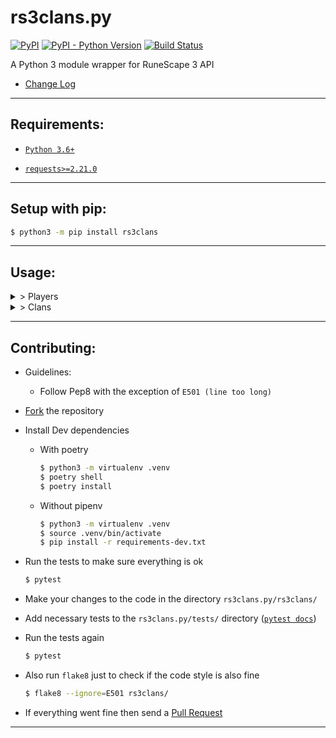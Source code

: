 # rs3clans.py
[![PyPI](https://img.shields.io/pypi/v/rs3clans.svg)](https://pypi.org/project/rs3clans/) [![PyPI - Python Version](https://img.shields.io/pypi/pyversions/rs3clans.svg)](https://pypi.org/project/rs3clans/) [![Build Status](https://travis-ci.org/johnvictorfs/rs3clans.py.svg?branch=master)](https://travis-ci.org/johnvictorfs/rs3clans.py)

A Python 3 module wrapper for RuneScape 3 API

- [Change Log](CHANGELOG.md)

***
## Requirements:

- [`Python 3.6+`](https://www.python.org/)

- [`requests>=2.21.0`](http://docs.python-requests.org/en/master/)

***

## Setup with pip:

```bash
$ python3 -m pip install rs3clans
```

***

## Usage:

<details>
<summary>
> Players
</summary>

- Creating a Player object
    - Always check if a player actually exists before doing anything with it
```python
>>> from rs3clans import players
>>> player = players.Player(name='nriver')
>>> if player.exists:
...     pass
```

- Whether the player exists or not
```python
>>> player.exists
True
```

- Whether his Runemetrics Profile is Private or not
```python
>>> player.private_profile
False
```

- You can also pass the argument runemetrics as `False` if you don't want their runemetrics info to be set
    - This will make you unable to use some attributes from the Player class
```python
>>> player = players.Player(name='nriver', runemetrics=False)
```

- Getting a player's name
    - (if his Runemetrics Profile is private it will return the same name passed when creating object)
```python
>>> player.name
'NRiver'
```

- Getting a player's total Exp (requires Public Runemetrics Profile)
```python
>>> player.exp
1037291112
```

- Getting a player's Total Level (requires Public Runemetrics Profile)
```python
>>> player.total_level
```

- Getting a player's Combat Level (requires Public Runemetrics Profile)
```python
>>> player.combat_level
138
```

- Quests information about a player (requires Public Runemetrics Profile)
```python
>>> player.quests_not_started
32
>>> player.quests_started
5
>>> player.quests_complete
198
```

- Getting information on a specific skill of the player (requires Public Runemetrics Profile)
```python
>>> player.skill('agility').level
99
```

- Skill name is case-insensitive
```python
>>> player.skill('AtTaCk').rank
68311
```

- Can pass skill names as well as id
    - (8 = Woodcutting for example)
```python
>>> player.skill(8).exp
14054178.6
```

- Getting a player's title
```python
>>> player.title
'The Liberator'
```

- Verifying if a player's title is a suffix or not
```python
>>> player.suffix
True
```

- Getting a player's clan
```python
>>> player.clan
'Atlantis'
```
</details>

<details>
<summary>
> Clans
</summary>

- Creating a Clan object
    - Always check if a clan actually exists before doing anything with it
```python
>>> from rs3clans import clans
>>> try:
...     clan = clans.Clan('Atlantis')
... except clans.ClanNotFoundError:
...     print('Clan not found.')
```

- Getting a clan's total Exp
```python
>>> clan.exp
151349638333
```

- Getting information about a specific member in that clan
    - Clan.member attribute (dict) (requires case-sensitive name)
    - Clan.get_member() (method) (does not require case-sensitive name)
    - Returns a ClanMember Object
```python
>>> # Case-sensitive
>>> clan.member['NRiver']
ClanMember(NRiver, Overseer, 1043065027)
>>> clan.member['NRiver'].rank
'Overseer'
```

```python
>>> # Case-insensitive
>>> clan.get_member('nriver')
ClanMember(NRiver, Overseer, 1043065027)
>>> clan.get_member('nRiVeR').rank
'Overseer'
```

- Getting the number of players in a clan
```python
>>> clan.count
499
```

- Getting the average Clan Exp per player in clan
```python
>>> clan.avg_exp
303305888.44288576
```

- Iterate through a Clan
```python
>>> for member in clan:
>>>     print(f"{member} - {member.name}")
ClanMember(Pedim, Owner, 1249520826) - Pedim
ClanMember(Acriano, Overseer, 1903276564) - Acriano
ClanMember(Cogu, Overseer, 1829449412) - Cogu
ClanMember(Black bullet, Overseer, 1100767386) - Black Bullet
ClanMember(NRiver, Overseer, 1090093362) - NRiver
ClanMember(Kurenaii, Overseer, 395850997) - Kurenaii
...
```

</details>

***

## Contributing:

- Guidelines:
    - Follow Pep8 with the exception of `E501 (line too long)`

- [Fork](https://github.com/johnvictorfs/rs3clans.py/fork) the repository

- Install Dev dependencies
    - With poetry
        ```bash
        $ python3 -m virtualenv .venv
        $ poetry shell
        $ poetry install
        ```
    - Without pipenv
        ```bash
        $ python3 -m virtualenv .venv
        $ source .venv/bin/activate
        $ pip install -r requirements-dev.txt
        ```

- Run the tests to make sure everything is ok
    ```bash
    $ pytest
    ```

- Make your changes to the code in the directory `rs3clans.py/rs3clans/`

- Add necessary tests to the `rs3clans.py/tests/` directory ([`pytest docs`](https://docs.pytest.org/en/latest/))

- Run the tests again
    ```bash
    $ pytest
    ```

- Also run `flake8` just to check if the code style is also fine
    ```bash
    $ flake8 --ignore=E501 rs3clans/
    ```

- If everything went fine then send a [Pull Request](https://github.com/johnvictorfs/rs3clans.py/pulls)

***